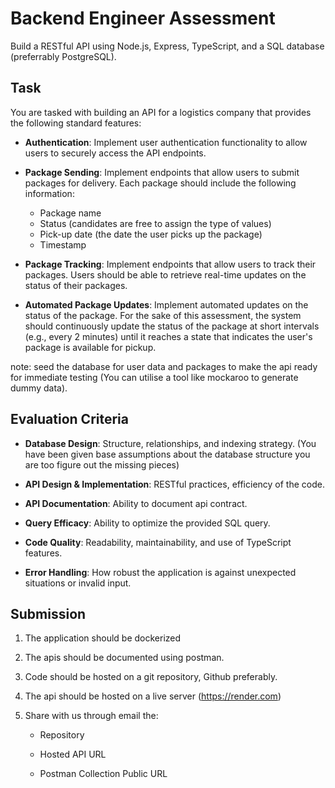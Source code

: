 # Backend Engineer Assessment

Build a RESTful API using Node.js, Express, TypeScript, and a SQL database (preferrably PostgreSQL).

## Task
You are tasked with building an API for a logistics company that provides the following standard features:

- **Authentication**: Implement user authentication functionality to allow users to securely access the API endpoints.

- **Package Sending**: Implement endpoints that allow users to submit packages for delivery. Each package should include the following information:
  - Package name
  - Status (candidates are free to assign the type of values)
  - Pick-up date (the date the user picks up the package)
  - Timestamp

- **Package Tracking**: Implement endpoints that allow users to track their packages. Users should be able to retrieve real-time updates on the status of their packages.

- **Automated Package Updates**: Implement automated updates on the status of the package. For the sake of this assessment, the system should continuously update the status of the package at short intervals (e.g., every 2 minutes) until it reaches a state that indicates the user's package is available for pickup.

note: seed the database for user data and packages to make the api ready for immediate testing (You can utilise a tool like mockaroo to generate dummy data).


## Evaluation Criteria
- **Database Design**: Structure, relationships, and indexing strategy. (You have been given base assumptions about the database structure you are too figure out the missing pieces)

- **API Design & Implementation**: RESTful practices, efficiency of the code.

- **API Documentation**: Ability to document api contract.

- **Query Efficacy**: Ability to optimize the provided SQL query.

- **Code Quality**: Readability, maintainability, and use of TypeScript features.

- **Error Handling**: How robust the application is against unexpected situations or invalid input.

## Submission
1. The application should be dockerized
  
2.  The apis should be documented using postman.

3.  Code should be hosted on a git repository, Github preferably.

4.  The api should be hosted on a live server (https://render.com)

5.  Share with us through email the:
    - Repository

    - Hosted API URL

    - Postman Collection Public URL
